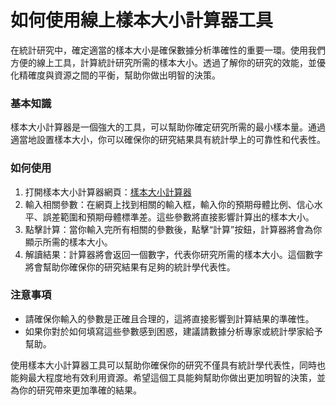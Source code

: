 如何使用線上樣本大小計算器工具
===============

在統計研究中，確定適當的樣本大小是確保數據分析準確性的重要一環。使用我們方便的線上工具，計算統計研究所需的樣本大小。透過了解你的研究的效能，並優化精確度與資源之間的平衡，幫助你做出明智的決策。

### 基本知識

樣本大小計算器是一個強大的工具，可以幫助你確定研究所需的最小樣本量。通過適當地設置樣本大小，你可以確保你的研究結果具有統計學上的可靠性和代表性。

### 如何使用

1. 打開樣本大小計算器網頁：[樣本大小計算器](https://www.onlinecalculatorsfree.com/zh-tw/math/sample-size-calculator.html)
2. 輸入相關參數：在網頁上找到相關的輸入框，輸入你的預期母體比例、信心水平、誤差範圍和預期母體標準差。這些參數將直接影響計算出的樣本大小。
3. 點擊計算：當你輸入完所有相關的參數後，點擊“計算”按鈕，計算器將會為你顯示所需的樣本大小。
4. 解讀結果：計算器將會返回一個數字，代表你研究所需的樣本大小。這個數字將會幫助你確保你的研究結果有足夠的統計學代表性。

### 注意事項

- 請確保你輸入的參數是正確且合理的，這將直接影響到計算結果的準確性。
- 如果你對於如何填寫這些參數感到困惑，建議請數據分析專家或統計學家給予幫助。

使用樣本大小計算器工具可以幫助你確保你的研究不僅具有統計學代表性，同時也能夠最大程度地有效利用資源。希望這個工具能夠幫助你做出更加明智的決策，並為你的研究帶來更加準確的結果。